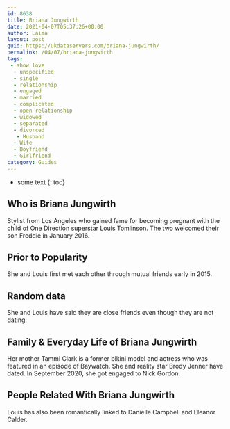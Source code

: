 ```yaml
---
id: 8638
title: Briana Jungwirth
date: 2021-04-07T05:37:26+00:00
author: Laima
layout: post
guid: https://ukdataservers.com/briana-jungwirth/
permalink: /04/07/briana-jungwirth
tags:
 - show love
  - unspecified
  - single
  - relationship
  - engaged
  - married
  - complicated
  - open relationship
  - widowed
  - separated
  - divorced
   - Husband
  - Wife
  - Boyfriend
  - Girlfriend
category: Guides
---
```


* some text
{: toc}


## Who is Briana Jungwirth
                  
                  
                  
Stylist from Los Angeles who gained fame for becoming pregnant with the child of One Direction superstar Louis Tomlinson. The two welcomed their son Freddie in January 2016.
                  
              
            
              
            
                
                
                
## Prior to Popularity
                  
                  
                  
She and Louis first met each other through mutual friends early in 2015.
                  
              
            
              
            
                
                
                
## Random data
                  
                  
                  
She and Louis have said they are close friends even though they are not dating.
                  
              
            
              
            
                
                
                
## Family & Everyday Life of Briana Jungwirth
                  
                  
                  
Her mother Tammi Clark is a former bikini model and actress who was featured in an episode of Baywatch. She and reality star Brody Jenner have dated. In September 2020, she got engaged to Nick Gordon.
                  
              
            
              
            
                
                
                
## People Related With Briana Jungwirth
                  
                  
                  
Louis has also been romantically linked to Danielle Campbell and Eleanor Calder.
                  
              
            
              
            
                
              
            
              
              
            
            
              
            
          
          
          